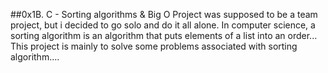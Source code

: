 ##0x1B. C - Sorting algorithms & Big O Project was supposed to be a team project, but i decided to go solo and do it all alone. In computer science, a sorting algorithm is an algorithm that puts elements of a list into an order... This project is mainly to solve some problems associated with sorting algorithm....
